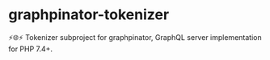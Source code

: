 # graphpinator-tokenizer
:zap::globe_with_meridians::zap: Tokenizer subproject for graphpinator, GraphQL server implementation for PHP 7.4+.
